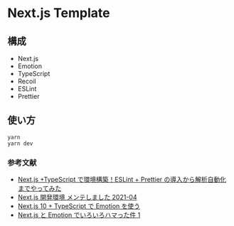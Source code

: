 # Next.js Template

## 構成

- Next.js
- Emotion
- TypeScript
- Recoil
- ESLint
- Prettier

## 使い方

```
yarn
yarn dev
```

### 参考文献

- [Next.js +TypeScript で環境構築！ESLint + Prettier の導入から解析自動化までやってみた](https://zenn.dev/kurao/articles/456f44a6f43d89)
- [Next.js 開発環境 メンテしました 2021-04](https://zenn.dev/itomise/articles/c403f60868914d)
- [Next.js 10 + TypeScript で Emotion を使う](https://qiita.com/282Haniwa/items/243f00c39ee7c992d7f7)
- [Next.js と Emotion でいろいろハマった件 1](https://blog.unimoku.com/20201106)
